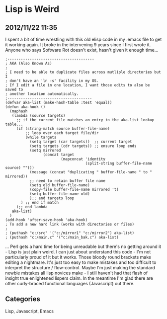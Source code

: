 # Lisp is Weird

## 2012/11/22 11:35

I spent a bit of time wrestling with this old elisp code in my .emacs 
file to get it working again. It broke in the intervening 9 years since 
I first wrote it. Anyone who says Software Rot doesn't exist, hasn't given it enough time...

    ;---------------------------------------
    ; AKA (Also Known As)
    ;
    ; I need to be able to duplicate files across mutliple directories but I 
    ; don't have an 'ln -s' facility in my OS.
    ; If I edit a file in one location, I want those edits to also be saved to 
    ; another location automatically.
    ;--------------------------------------
    (defvar aka-list (make-hash-table :test 'equal))
    (defun aka-hook ()
      (maphash 
       (lambda (source targets) 
         ;; if the current file matches an entry in the aka-list lookup table...
         (if (string-match source buffer-file-name) 
             ;; loop over each target file/dir
             (while targets 
               (setq target (car targets))  ;; current target
               (setq targets (cdr targets)) ;; ensure loop ends
               (setq mirrored 
                     (concat target
                             (mapconcat 'identity 
                                        (split-string buffer-file-name source) "")))
               (message (concat "duplicating " buffer-file-name " to " mirrored))
               ;; need to retain buffer file name 
               (setq old buffer-file-name)
               (copy-file buffer-file-name mirrored 't)
               (setq buffer-file-name old)
               );; end targets loop
           ) ;; end if match
         );; end lambda
       aka-list)
      )
    (add-hook 'after-save-hook 'aka-hook)
    ; To add a new hard link (works with directories or files)
    ;
    ; (puthash "c:/src" '("c:/mirror1" "c:/mirror2") aka-list)
    ; (puthash "c:/main.c" '("c:/main_bak.c") aka-list)

... Perl gets a hard time for being unreadable but there's no getting 
around it - Lisp is just plain weird. I can just about understand this 
code - I'm not particularly proud of it but it works. Those bloody round 
brackets make editing a nightmare. It's just too easy to make mistakes 
and too difficult to interpret the structure / flow-control. Maybe I'm 
just making the standard newbie mistakes all lisp novices make - I still 
haven't had that flash of insight true enlightened lispers claim. In the 
meantime I'm glad there are other curly-braced functional languages 
(Javascript) out there.
    
## Categories
Lisp, Javascript, Emacs
